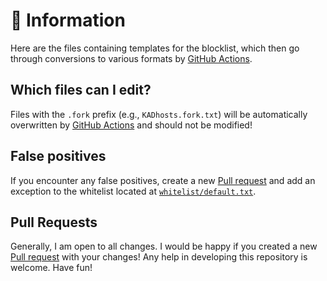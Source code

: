 # 📝 Information
Here are the files containing templates for the blocklist, which then go through conversions to various formats by [GitHub Actions](https://github.com/sefinek/Sefinek-Blocklist-Collection/tree/main/.github/workflows).

## Which files can I edit?
Files with the `.fork` prefix (e.g., `KADhosts.fork.txt`) will be automatically overwritten by [GitHub Actions](https://github.com/sefinek/Sefinek-Blocklist-Collection/tree/main/.github/workflows) and should not be modified!

## False positives
If you encounter any false positives, create a new [Pull request](https://github.com/sefinek/Sefinek-Blocklist-Collection/pulls) and add an exception to the whitelist located at [`whitelist/default.txt`](https://github.com/sefinek/Sefinek-Blocklist-Collection/blob/main/whitelists/main.txt).

## Pull Requests
Generally, I am open to all changes. I would be happy if you created a new [Pull request](https://github.com/sefinek/Sefinek-Blocklist-Collection/pulls) with your changes! Any help in developing this repository is welcome. Have fun!